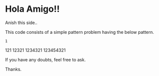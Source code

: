 # Hola Amigo!!

Anish this side.. 

This code consists of a simple pattern problem having the below pattern.


    1
   121
  12321
 1234321
123454321

If you have any doubts, feel free to ask.

Thanks.
